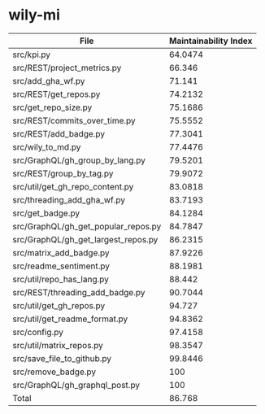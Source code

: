 # wily-mi

| File                                |   Maintainability Index |
| --- | --- |
| src/kpi.py                          |                 64.0474 |
| src/REST/project_metrics.py         |                 66.346  |
| src/add_gha_wf.py                   |                 71.141  |
| src/REST/get_repos.py               |                 74.2132 |
| src/get_repo_size.py                |                 75.1686 |
| src/REST/commits_over_time.py       |                 75.5552 |
| src/REST/add_badge.py               |                 77.3041 |
| src/wily_to_md.py                   |                 77.4476 |
| src/GraphQL/gh_group_by_lang.py     |                 79.5201 |
| src/REST/group_by_tag.py            |                 79.9072 |
| src/util/get_gh_repo_content.py     |                 83.0818 |
| src/threading_add_gha_wf.py         |                 83.7193 |
| src/get_badge.py                    |                 84.1284 |
| src/GraphQL/gh_get_popular_repos.py |                 84.7847 |
| src/GraphQL/gh_get_largest_repos.py |                 86.2315 |
| src/matrix_add_badge.py             |                 87.9226 |
| src/readme_sentiment.py             |                 88.1981 |
| src/util/repo_has_lang.py           |                 88.442  |
| src/REST/threading_add_badge.py     |                 90.7044 |
| src/util/get_gh_repos.py            |                 94.727  |
| src/util/get_readme_format.py       |                 94.8362 |
| src/config.py                       |                 97.4158 |
| src/util/matrix_repos.py            |                 98.3547 |
| src/save_file_to_github.py          |                 99.8446 |
| src/remove_badge.py                 |                100      |
| src/GraphQL/gh_graphql_post.py      |                100      |
| Total                               |                 86.768  |
